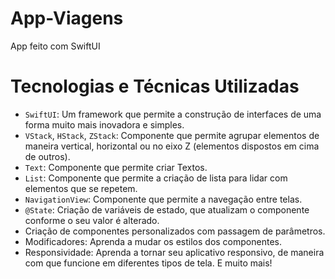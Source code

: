 # App-Viagens
App feito com SwiftUI<br>
# Tecnologias  e Técnicas Utilizadas<br>
- `SwiftUI`: Um framework que permite a construção de interfaces de uma forma muito mais inovadora e simples.
- `VStack`, `HStack`, `ZStack`: Componente que permite agrupar elementos de maneira vertical, horizontal ou no eixo Z (elementos dispostos em cima de outros).
- `Text`: Componente que permite criar Textos.
- `List`: Componente que permite a criação de lista para lidar com elementos que se repetem.
- `NavigationView`: Componente que permite a navegação entre telas.
- `@State`: Criação de variáveis de estado, que atualizam o componente conforme o seu valor é alterado.
- Criação de componentes personalizados com passagem de parâmetros.
- Modificadores: Aprenda a mudar os estilos dos componentes.
- Responsividade: Aprenda a tornar seu aplicativo responsivo, de maneira com que funcione em diferentes tipos de tela. 
E muito mais! 
